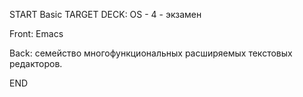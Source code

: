 START
Basic
TARGET DECK: OS - 4 - экзамен

Front: Emacs  

Back: семейство многофункциональных расширяемых текстовых редакторов.
<!--ID: 1663427618511-->
END 